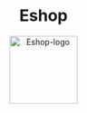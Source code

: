 <h1 align="center">Eshop</h1>

<p align="center">
  <img crs="img/Eshop_logo.png" alt="Eshop-logo" width="120px" height="120px"/>
</p>
